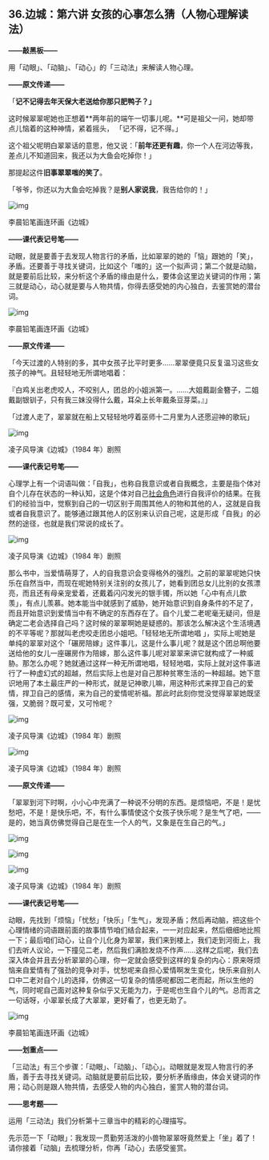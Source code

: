 ## 36.边城：第六讲 女孩的心事怎么猜（人物心理解读法）
**——敲黑板——**


用「动眼」、「动脑」、「动心」的「三动法」来解读人物心理。


**——原文传递——**


「**记不记得去年天保大老送给你那只肥鸭子？」**


这时候翠翠呢她也正想着**两年前的端午一切事儿呢。**可是祖父一问，她却带点儿恼着的这种神情，紧着摇头， 「记不得，记不得。」


这个祖父呢明白翠翠话的意思，他又说：「**前年还更有趣**，你一个人在河边等我，差点儿不知道回来，我还以为大鱼会吃掉你！」


那提起这件**旧事翠翠嗤的笑了**。


「爷爷，你还以为大鱼会吃掉我？是**别人家说我**，我告给你的！」


  



![img](https://pic1.zhimg.com/v2-125c491cbe566530a85b7ffea5e9699f.webp)

  



李晨铅笔画连环画《边城》


**——课代表记号笔——**


动眼，就是要善于去发现人物言行的矛盾，比如翠翠的她的「恼」跟她的「笑」，矛盾。还要善于寻找关键词，比如这个「嗤的」这一个拟声词；第二个就是动脑，就是要前后比较，来分析这个矛盾的缘由是什么，要体会这里边关键词的作用；第三就是动心，动心就是要与人物共情，你得去感受她的内心独白，去鉴赏她的潜台词。


  



![img](https://pic1.zhimg.com/v2-bc8d8bb041fb7ad6a72a9e1fc2baeb19.webp)

  



李晨铅笔画连环画《边城》


**——原文传递——**


「今天过渡的人特别的多，其中女孩子比平时更多……翠翠便竟只反复温习这些女孩子的神气。且轻轻地无所谓地唱着：


『白鸡关出老虎咬人，不咬别人，团总的小姐派第一。……大姐戴副金簪子，二姐戴副银钏子，只有我三妹没得什么戴，耳朵上长年戴条豆芽菜。』」


「过渡人走了，翠翠就在船上又轻轻地哼着巫师十二月里为人还愿迎神的歌玩」


  



![img](https://pic2.zhimg.com/v2-4d71fd53f2f022552048b317af8e33a5.webp)

  



凌子风导演《边城》（1984 年）剧照


**——课代表记号笔——**


心理学上有一个词语叫做：「自我」，也称自我意识或者自我概念，主要是指个体对自个儿存在状态的一种认知，这是个体对自己[社会角色](https://baike.baidu.com/item/%E7%A4%BE%E4%BC%9A%E8%A7%92%E8%89%B2/6999035)进行自我评价的结果。在我们的经验当中，觉察到自己的一切区别于周围其他人的物和其他的人，这就是自我或者自我意识了。能够通过跟其他人的区别来认识自己呢，这是形成「自我」的必然的途径，也就是我们常说的成长了。


  



![img](https://pic2.zhimg.com/v2-d0ef2132e3d844b6616aebc7b4e899b2.webp)

  



凌子风导演《边城》（1984 年）剧照


那么书中，当爱情萌芽了，人的自我意识会变得格外的强烈。之前的翠翠呢她只快乐在自然当中，而现在呢她特别关注别的女孩儿了，她看到团总女儿比别的女孩漂亮，而且还有母亲宠爱着，还戴着闪闪发光的银手镯，所以她「心中有点儿歆羡」，有点儿羡慕。她本能当中就感到了威胁，她开始意识到自身条件的不足了，而且开始意识到爱情当中有不确定的东西存在了。自个儿爱二老呢毫无疑问，但是确定二老会选择自己吗？这时候的翠翠啊她是疑惑的。那该怎么解决这个生活境遇的不平等呢？那就叫老虎咬走团总小姐吧。「轻轻地无所谓地唱 」，实际上呢她是单纯的翠翠对这个「碾房陪嫁」这件事儿，这是什么事儿呢？就是这个团总啊他要送给他的女儿一座碾房作为陪嫁，那么这件事儿呢对翠翠来讲它就构成了一种威胁。那怎么办呢？她就通过这样一种无所谓地唱，轻轻地唱，实际上就对这件事进行了一种虚幻式的超越，然后实际上也是对自己那种贫寒生活的一种超越。她下意识地用了本土最庄严的一种形式，就是记神歌儿嘛，用这种形式来捍卫自己的爱情，捍卫自己的感情，来为自己的爱情呢祈福。那此时此刻你觉没觉得翠翠她既坚强，又脆弱？既可爱，又可怜呢？


  



![img](https://pic2.zhimg.com/v2-2f5d6f6af56262685c11e8b56f5752a4.webp)

  



凌子风导演《边城》（1984 年）剧照


  



![img](https://pic1.zhimg.com/v2-fa336d770258d59e181c7e840acbe459.webp)

  



凌子风导演《边城》（1984 年）剧照


**——原文传递——**


「翠翠到河下时啊，小小心中充满了一种说不分明的东西。是烦恼吧，不是！是忧愁吧，不是！是快乐吧，不，有什么事情使这个女孩子快乐呢？是生气了吧，——是的，她当真仿佛觉得自己是在生一个人的气，又象是在生自己的气。」


  



![img](https://pic4.zhimg.com/v2-fd49b17ce29494049101939f0846fb4a.webp)

  



![img](https://pic1.zhimg.com/v2-247a55f9b5c0d2a6dfcf5dc062f5dba0.webp)

  



![img](https://pic2.zhimg.com/v2-4f184050c4a6b7c66b5e41e3e7bddc71.webp)

  



凌子风导演《边城》（1984 年）剧照


**——课代表记号笔——**


动眼，先找到「烦恼」「忧愁」「快乐」「生气」，发现矛盾；然后再动脑，把这些个心理情绪的词语跟前面的故事情节咱们结合起来，一一对应起来，然后细细地比照一下；最后咱们动心，让自个儿化身为翠翠，我们来到楼上，我们走到河街上，我们去听人议论，一下撞见二老，然后我们满脸发烧不作声……这样之后呢，我们去深入体会并且去分析翠翠的心理，你一定就会感受到这样的复杂的内心：原来呀烦恼来自爱情有了强劲的竞争对手，忧愁呢来自担心爱情啊发生变化，快乐来自别人口中二老对自个儿的选择，仿佛这一切复杂的情感呢都因二老而起，所以生他的气，同时呢自己面对这种复杂似乎又无能为力，于是呢也生自个儿的气。总而言之一句话呀，小翠翠长成了大翠翠，更好看了，也更无助了。


  



![img](https://pic4.zhimg.com/v2-345880d4e8b90cc645719dd16f0996a8.webp)

  



李晨铅笔画连环画《边城》


**——划重点——**


「三动法」有三个步骤：「动眼」、「动脑」、「动心」。动眼就是发现人物言行的矛盾，善于去寻找关键词。动脑就是要前后比较，要分析矛盾缘由，体会关键词的作用；动心则是跟人物共情，去感受人物的内心独白，鉴赏人物的潜台词。


**——思考题——**


运用「三动法」我们分析第十三章当中的精彩的心理描写。


先示范一下「动眼」：我发现一贯勤劳活泼的小兽物翠翠呀竟然爱上「坐」着了！请你接着「动脑」去梳理分析，你再「动心」去感受鉴赏。

